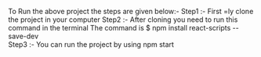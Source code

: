 To Run the above project the steps are given below:-
Step1 :- First =ly clone the project in your computer 
Step2 :- After cloning you need to run this command in the terminal
The command is $ npm install react-scripts --save-dev  
Step3 :- You can run the project by using npm start

